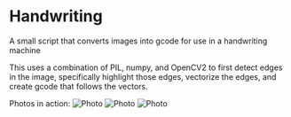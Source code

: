 # Handwriting
A small script that converts images into gcode for use in a handwriting machine

This uses a combination of PIL, numpy, and OpenCV2 to first detect edges in the image, specifically highlight those edges, vectorize the edges, and create gcode that follows the vectors.

Photos in action:
![Photo](http://i.imgur.com/5n2pR9E.jpg)
![Photo](http://i.imgur.com/8OyD6DH.jpg)
![Photo](http://i.imgur.com/J7W776o.jpg)